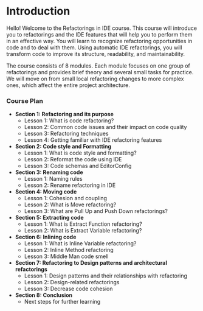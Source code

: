 # Introduction

Hello! Welcome to the Refactorings in IDE course. 
This course will introduce you to refactorings and the IDE features that will help you to perform them in an effective way.
You will learn to recognize refactoring opportunities in code and to deal with them. 
Using automatic IDE refactorings, you will transform code to improve its structure, readability, and maintainability.

The course consists of 8 modules. Each module focuses on one group of refactorings and 
provides brief theory and several small tasks for practice. 
We will move on from small local refactoring changes to more complex ones, which affect the entire project architecture.

### Course Plan

- **Section 1: Refactoring and its purpose**
    - Lesson 1: What is code refactoring?
    - Lesson 2: Common code issues and their impact on code quality
    - Lesson 3: Refactoring techniques
    - Lesson 4: Getting familiar with IDE refactoring features
- **Section 2: Code style and Formatting**
    - Lesson 1: What is code style and formatting?
    - Lesson 2: Reformat the code using IDE
    - Lesson 3: Code schemas and EditorConfig
- **Section 3: Renaming code**
    - Lesson 1: Naming rules
    - Lesson 2: Rename refactoring in IDE
- **Section 4: Moving code**
    - Lesson 1: Cohesion and coupling
    - Lesson 2: What is Move refactoring?
    - Lesson 3: What are Pull Up and Push Down refactorings?
- **Section 5: Extracting code**
    - Lesson 1: What is Extract Function refactoring?
    - Lesson 2: What is Extract Variable refactoring?
- **Section 6: Inlining code**
    - Lesson 1: What is Inline Variable refactoring?
    - Lesson 2: Inline Method refactoring
    - Lesson 3: Middle Man code smell
- **Section 7: Refactoring to Design patterns and architectural refactorings**
    - Lesson 1: Design patterns and their relationships with refactoring
    - Lesson 2: Design-related refactorings
    - Lesson 3: Decrease code cohesion
- **Section 8: Conclusion**
    - Next steps for further learning
